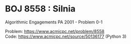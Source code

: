 # BOJ 8558 : Silnia
Algorithmic Engagements PA 2001 - Problem 0-1  
  
Problem: https://www.acmicpc.net/problem/8558  
Code: https://www.acmicpc.net/source/50136177 (Python 3)
